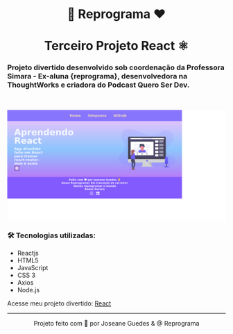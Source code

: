 # <center> :girl: Reprograma :heart: </center>
# <center> Terceiro Projeto React ⚛️</center>

### Projeto divertido desenvolvido sob coordenação da Professora Simara - Ex-aluna {reprograma}, desenvolvedora na ThoughtWorks e criadora do Podcast Quero Ser Dev.
<br>
<p>  <img align="center" width="1200" height="auto" src="src/assets/react3.png" alt="My cool project"/> </p>

### :hammer_and_wrench: Tecnologias utilizadas:
* Reactjs
* HTML5
* JavaScript
* CSS 3
* Axios
* Node.js

Acesse meu projeto divertido: [React](https://reprograma-projeto-react3-joseane.netlify.app/) 
 


<hr/>
<p align="center">
Projeto feito com 💙 por Joseane Guedes & @ Reprograma
</p>









